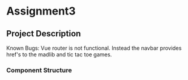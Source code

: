 # Assignment3

## Project Description


Known Bugs: Vue router is not functional. Instead the navbar provides href's to the madlib and tic tac toe games.

### Component Structure
